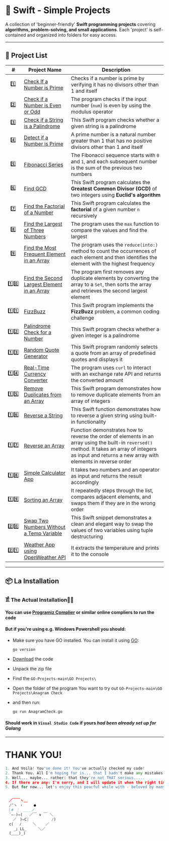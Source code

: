 # 🚀  Swift - Simple Projects 

A collection of 'beginner-friendly' **Swift programming projects** covering **algorithms, problem-solving, and small applications**. Each 'project' is self-contained and organized into folders for easy access.  

---

## 📂 Project List  

| #  | Project Name               | Description |
|----|----------------------------|-------------|
|‎  ‎ 1️⃣ |[Check If a Number is Prime](https://github.com/JakubStachh/Swift-Projects/tree/main/Swift%20Projects/Check%20If%20a%20Number%20is%20Prime)|Checks if a number is prime by verifying it has no divisors other than 1 and itself|
|‎  ‎ 2️⃣ |[Check if a Number is Even or Odd](https://github.com/JakubStachh/Swift-Projects/tree/main/Swift%20Projects/Check%20if%20a%20Number%20is%20Even%20or%20Odd)|The program checks if the input number (`num`) is even by using the modulus operator|
|‎‎‎  ‎ 3️⃣ |[Check if a String is a Palindrome](https://github.com/JakubStachh/Swift-Projects/tree/main/Swift%20Projects/Check%20if%20a%20String%20is%20a%20Palindrome)|This Swift program checks whether a given string is a palindrome|
|‎  ‎ 4️⃣ |[Detect if a Number is Prime](https://github.com/JakubStachh/Swift-Projects/tree/main/Swift%20Projects/Detect%20if%20a%20Number%20is%20Prime)|A prime number is a natural number greater than 1 that has no positive divisors other than 1 and itself|
|‎  ‎ 5️⃣ |[Fibonacci Series](https://github.com/JakubStachh/Swift-Projects/tree/main/Swift%20Projects/Fibonacci%20Series)|The Fibonacci sequence starts with `0` and `1`, and each subsequent number is the sum of the previous two numbers|
|‎  ‎ 6️⃣ |[Find GCD](https://github.com/JakubStachh/Swift-Projects/tree/main/Swift%20Projects/Find%20GCD)|This Swift program calculates the **Greatest Common Divisor (GCD)** of two integers using **Euclid's algorithm**|
|‎  ‎ 7️⃣ |[Find the Factorial of a Number](https://github.com/JakubStachh/Swift-Projects/tree/main/Swift%20Projects/Find%20the%20Factorial%20of%20a%20Number)|This Swift program calculates the **factorial** of a given number `n` recursively|
|‎  ‎ 8️⃣ |[Find the Largest of Three Numbers](https://github.com/JakubStachh/Swift-Projects/tree/main/Swift%20Projects/Find%20the%20Largest%20of%20Three%20Numbers)|The program uses the `max` function to compare the values and find the largest|
|‎  ‎ 9️⃣ |[Find the Most Frequent Element in an Array](https://github.com/JakubStachh/Swift-Projects/tree/main/Swift%20Projects/Find%20the%20Most%20Frequent%20Element%20in%20an%20Array)|The program uses the `reduce(into:)` method to count the occurrences of each element and then identifies the element with the highest frequency|
| 1️⃣0️⃣ |[Find the Second Largest Element in an Array](https://github.com/JakubStachh/Swift-Projects/tree/main/Swift%20Projects/Find%20the%20Second%20Largest%20Element%20in%20an%20Array)|The program first removes any duplicate elements by converting the array to a `Set`, then sorts the array and retrieves the second largest element|
| 1️⃣1️⃣ |[FizzBuzz](https://github.com/JakubStachh/Swift-Projects/tree/main/Swift%20Projects/FizzBuzz)|This Swift program implements the **FizzBuzz** problem, a common coding challenge|
| 1️⃣2️⃣ |[Palindrome Check for a Number](https://github.com/JakubStachh/Swift-Projects/tree/main/Swift%20Projects/Palindrome%20Check%20for%20a%20Number)|This Swift program checks whether a given integer is a palindrome|
| 1️⃣3️⃣ |[Random Quote Generator](https://github.com/JakubStachh/Swift-Projects/tree/main/Swift%20Projects/Random%20Quote%20Generator)|This Swift program randomly selects a quote from an array of predefined quotes and displays it|
| 1️⃣4️⃣ |[Real-Time Currency Converter](https://github.com/JakubStachh/Swift-Projects/tree/main/Swift%20Projects/Real-Time%20Currency%20Converter)|The program uses `curl` to interact with an exchange rate API and returns the converted amount|
| 1️⃣5️⃣ |[Remove Duplicates from an Array](https://github.com/JakubStachh/Swift-Projects/tree/main/Swift%20Projects/Remove%20Duplicates%20from%20an%20Array)|This Swift program demonstrates how to remove duplicate elements from an array of integers|
| 1️⃣6️⃣ |[Reverse a String](https://github.com/JakubStachh/Swift-Projects/tree/main/Swift%20Projects/Reverse%20a%20String)|This Swift function demonstrates how to reverse a given string using built-in functionality|
| 1️⃣7️⃣ |[Reverse an Array](https://github.com/JakubStachh/Swift-Projects/tree/main/Swift%20Projects/Reverse%20an%20Array)|Function demonstrates how to reverse the order of elements in an array using the built-in `reversed()` method. It takes an array of integers as input and returns a new array with elements in reverse order|
| 1️⃣8️⃣ |[Simple Calculator App](https://github.com/JakubStachh/Swift-Projects/tree/main/Swift%20Projects/Simple%20Calculator%20App)|It takes two numbers and an operator as input and returns the result accordingly|
| 1️⃣9️⃣ |[Sorting an Array](https://github.com/JakubStachh/Swift-Projects/tree/main/Swift%20Projects/Sorting%20an%20Array)|It repeatedly steps through the list, compares adjacent elements, and swaps them if they are in the wrong order|
| 2️⃣0️⃣ |[Swap Two Numbers Without a Temp Variable](https://github.com/JakubStachh/Swift-Projects/tree/main/Swift%20Projects/Swap%20Two%20Numbers%20Without%20a%20Temp%20Variable)|This Swift snippet demonstrates a clean and elegant way to swap the values of two variables using tuple destructuring|
| 2️⃣1️⃣ |[Weather App using OpenWeather API](https://github.com/JakubStachh/Swift-Projects/tree/main/Swift%20Projects/Weather%20App%20using%20OpenWeather%20API)|It extracts the temperature and prints it to the console|


---

## 📦 La Installation

### 𓀃 The Actual Installation🤌🤌

#### You can use [Programiz Complier](https://www.programiz.com/swift/online-compiler/) or similar online compliers to run the code

#### But if you're using e.g. Windows Powershell you should:

- Make sure you have GO installed. You can install it using [GO](https://go.dev/doc/install):

  ```
  go version
  ```
  
- [Download](https://github.com/JakubStachh/GO-Projects/archive/refs/heads/main.zip) the code
- Unpack the zip file
- Find the `GO-Projects-main\GO Projects\`
- Open the folder of the program You want to try out `GO-Projects-main\GO Projects\Anagram Check`
- and then run:
  
  ```sh
  go run AnagramCheck.go
  ```
#### Should work in `Visual Studio Code` if yours *had been already set up for Golang*

---

# THANK YOU!
```python
1. And Voilà! You've done it! You've actually checked my code! 
2. Thank You. All I'm hoping for is... that I hadn't make any mistakes.
3. Well... maybe... rather: that they're not THAT serious.....
4. If there are any: I'm sorry, and I will update it when the right time comes.... 
5. But for now... let's enjoy this peacful while with - beloved by many - EL SNOOPY!!!


ㅤ／￣￣ヽ＿
　/^ヽ ・   　●
 ｜# ｜　＿＿ノ
　`―-)=(   ／￣ ∨ ￣ ＼
　　／ㅤ)=C|          /)
　c(　 ﾉ     ＼    ／
　  _｣ LL_     ＼／
　(＿＿)_)
```

